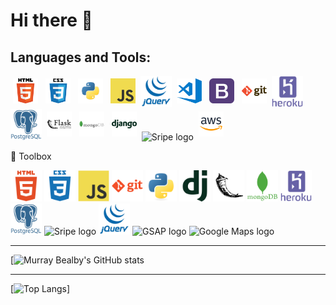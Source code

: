 # Hi there 👋

<!--
**Bealby/Bealby** is a ✨ _special_ ✨ repository because its `README.md` (this file) appears on your GitHub profile.

Here are some ideas to get you started:

- 🔭 I’m currently working on ...
- 🌱 I’m currently learning ...
- 👯 I’m looking to collaborate on ...
- 🤔 I’m looking for help with ...
- 💬 Ask me about ...
- 📫 How to reach me: ...
- 😄 Pronouns: ...
- ⚡ Fun fact: ...
-->

## Languages and Tools:
<p>
<img src="https://raw.githubusercontent.com/github/explore/80688e429a7d4ef2fca1e82350fe8e3517d3494d/topics/html/html.png" alt="Html" height="40" style="vertical-align:top; margin:4px">
<img src="https://raw.githubusercontent.com/github/explore/80688e429a7d4ef2fca1e82350fe8e3517d3494d/topics/css/css.png" alt="css" height="40" style="vertical-align:top; margin:4px">
<img src="https://raw.githubusercontent.com/github/explore/80688e429a7d4ef2fca1e82350fe8e3517d3494d/topics/python/python.png" alt="Python" height="40" style="vertical-align:top; margin:4px">
<img src="https://raw.githubusercontent.com/github/explore/80688e429a7d4ef2fca1e82350fe8e3517d3494d/topics/javascript/javascript.png" alt="Javascript" height="40" style="vertical-align:top; margin:4px">
<img src="https://github.com/devicons/devicon/blob/master/icons/jquery/jquery-plain-wordmark.svg" alt="jquery" width="50px" height="50px" />
<img src="https://raw.githubusercontent.com/github/explore/80688e429a7d4ef2fca1e82350fe8e3517d3494d/topics/visual-studio-code/visual-studio-code.png" alt="VS Code" height="40" style="vertical-align:top; margin:4px">
<img src="https://raw.githubusercontent.com/github/explore/80688e429a7d4ef2fca1e82350fe8e3517d3494d/topics/bootstrap/bootstrap.png" alt="Bootstrap" height="40" style="vertical-align:top; margin:4px">
<img src="https://raw.githubusercontent.com/github/explore/80688e429a7d4ef2fca1e82350fe8e3517d3494d/topics/git/git.png" alt="Git" height="40" style="vertical-align:top; margin:4px">
<img src="https://github.com/devicons/devicon/blob/master/icons/heroku/heroku-plain-wordmark.svg" alt="Heroku" width="50px" height="50px" />
<img src="https://github.com/devicons/devicon/blob/master/icons/postgresql/postgresql-plain-wordmark.svg" alt="Postgresql" width="50px" height="50px" />
<img src="https://raw.githubusercontent.com/github/explore/80688e429a7d4ef2fca1e82350fe8e3517d3494d/topics/flask/flask.png" alt="Flask" height="40" style="vertical-align:top; margin:4px">
<img src="https://raw.githubusercontent.com/github/explore/80688e429a7d4ef2fca1e82350fe8e3517d3494d/topics/mongodb/mongodb.png" alt="Mongodb" height="40" style="vertical-align:top; margin:4px">
<img src="https://raw.githubusercontent.com/github/explore/80688e429a7d4ef2fca1e82350fe8e3517d3494d/topics/django/django.png" alt="Django" height="40" style="vertical-align:top; margin:4px">
<img src="https://cdn.worldvectorlogo.com/logos/stripe-4.svg" alt="Sripe logo" width="50px" height="50px" />
<img src="https://raw.githubusercontent.com/github/explore/80688e429a7d4ef2fca1e82350fe8e3517d3494d/topics/aws/aws.png" alt="Aws" height="40" style="vertical-align:top; margin:4px">
</p>


🧰 Toolbox

<img src="https://github.com/devicons/devicon/blob/master/icons/html5/html5-plain-wordmark.svg" alt="HTML logo" width="50px" height="50px" /> <img src="https://github.com/devicons/devicon/blob/master/icons/css3/css3-plain-wordmark.svg" alt="CSS logo" width="50px" height="50px" />
<img src="https://github.com/devicons/devicon/blob/master/icons/javascript/javascript-original.svg" alt="JavaScript logo" width="50px" height="50px" />
<img src="https://github.com/devicons/devicon/blob/master/icons/git/git-plain-wordmark.svg" alt="Git logo" width="50px" height="50px" />
<img src="https://github.com/devicons/devicon/blob/master/icons/python/python-original.svg" alt="Python logo" width="50px" height="50px" />
<img src="https://github.com/devicons/devicon/blob/master/icons/django/django-plain.svg" alt="Django logo" width="50px" height="50px" />
<img src="https://github.com/devicons/devicon/blob/master/icons/flask/flask-original.svg" alt="Flask logo" width="50px" height="50px" />
<img src="https://github.com/devicons/devicon/blob/master/icons/mongodb/mongodb-plain-wordmark.svg" alt="MongoDB logo" width="50px" height="50px" />
<img src="https://github.com/devicons/devicon/blob/master/icons/heroku/heroku-plain-wordmark.svg" alt="Heroku logo" width="50px" height="50px" />
<img src="https://github.com/devicons/devicon/blob/master/icons/postgresql/postgresql-plain-wordmark.svg" alt="PostgreSQL logo" width="50px" height="50px" />
<img src="https://cdn.worldvectorlogo.com/logos/stripe-4.svg" alt="Sripe logo" width="50px" height="50px" />
<img src="https://github.com/devicons/devicon/blob/master/icons/jquery/jquery-plain-wordmark.svg" alt="jQuery logo" width="50px" height="50px" />
<img src="https://cdn.worldvectorlogo.com/logos/gsap-greensock.svg" alt="GSAP logo" width="50px" height="50px" />
<img src="https://cdn.worldvectorlogo.com/logos/google-maps-2020-icon.svg" alt="Google Maps logo" width="50px" height="50px" />

---


[![Murray Bealby's GitHub stats](https://github-readme-stats.vercel.app/api?username=Bealby)

---

[![Top Langs](https://github-readme-stats.vercel.app/api/top-langs/?username=Bealby)]
